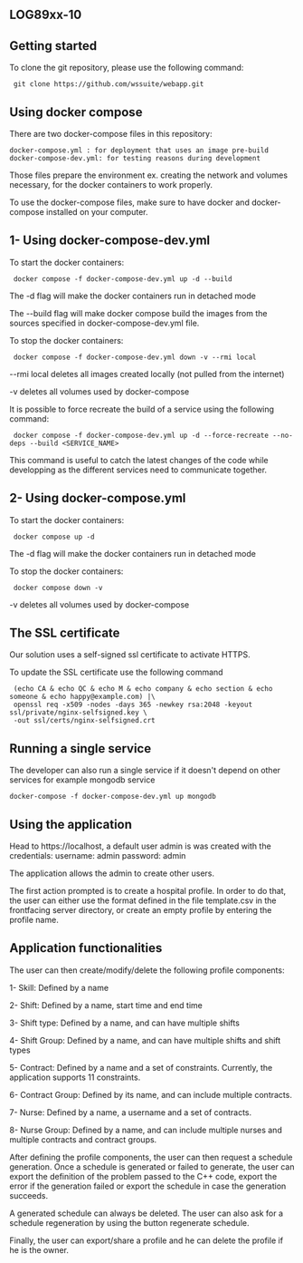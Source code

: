 ## LOG89xx-10

## Getting started

To clone the git repository, please use the following command:

	 git clone https://github.com/wssuite/webapp.git


## Using docker compose

There are two docker-compose files in this repository:

	docker-compose.yml : for deployment that uses an image pre-build
	docker-compose-dev.yml: for testing reasons during development

Those files prepare the environment ex. creating the network and volumes necessary, for the docker containers to work properly.

To use the docker-compose files, make sure to have docker and docker-compose installed on your computer.

## 1- Using docker-compose-dev.yml
To start the docker containers:

	 docker compose -f docker-compose-dev.yml up -d --build

The -d flag will make the docker containers run in detached mode

The --build flag will make docker compose build the images from the sources specified in docker-compose-dev.yml file. 

To stop the docker containers:

	 docker compose -f docker-compose-dev.yml down -v --rmi local

--rmi local deletes all images created locally (not pulled from the internet)

-v deletes all volumes used by docker-compose

It is possible to force recreate the build of a service using the following command:

	 docker compose -f docker-compose-dev.yml up -d --force-recreate --no-deps --build <SERVICE_NAME>

This command is useful to catch the latest changes of the code while developping as the different services need to communicate together.

## 2- Using docker-compose.yml

To start the docker containers:

	 docker compose up -d

The -d flag will make the docker containers run in detached mode

To stop the docker containers:

	 docker compose down -v

-v deletes all volumes used by docker-compose

## The SSL certificate

Our solution uses a self-signed ssl certificate to activate HTTPS.

To update the SSL certificate use the following command

	 (echo CA & echo QC & echo M & echo company & echo section & echo someone & echo happy@example.com) |\
	 openssl req -x509 -nodes -days 365 -newkey rsa:2048 -keyout ssl/private/nginx-selfsigned.key \
	 -out ssl/certs/nginx-selfsigned.crt
	

## Running a single service

The developer can also run a single service if it doesn't depend on other services for example mongodb service

    docker-compose -f docker-compose-dev.yml up mongodb

## Using the application

Head to https://localhost, a default user admin is was created with the credentials:
	 username: admin
	 password: admin

The application allows the admin to create other users.

The first action prompted is to create a hospital profile. In order to do that, the user can either use the format defined in the file template.csv in the frontfacing server directory, or create an empty profile by entering the profile name.

## Application functionalities

The user can then create/modify/delete the following profile components:

1- Skill: Defined by a name

2- Shift: Defined by a name, start time and end time

3- Shift type: Defined by a name, and can have multiple shifts

4- Shift Group: Defined by a name, and can have multiple shifts and shift types

5- Contract: Defined by a name and a set of constraints. Currently, the application supports 11 constraints.

6- Contract Group: Defined by its name, and can include multiple contracts.

7- Nurse: Defined by a name, a username and a set of contracts.

8- Nurse Group: Defined by a name, and can include multiple nurses and multiple contracts and contract groups.

After defining the profile components, the user can then request a schedule generation. Once a schedule is generated or failed to generate, the user can export the definition of the problem passed to the C++ code, export the error if the generation failed or export the schedule in case the generation succeeds.

A generated schedule can always be deleted. The user can also ask for a schedule regeneration by using the button regenerate schedule.

Finally, the user can export/share a profile and he can delete the profile if he is the owner.
